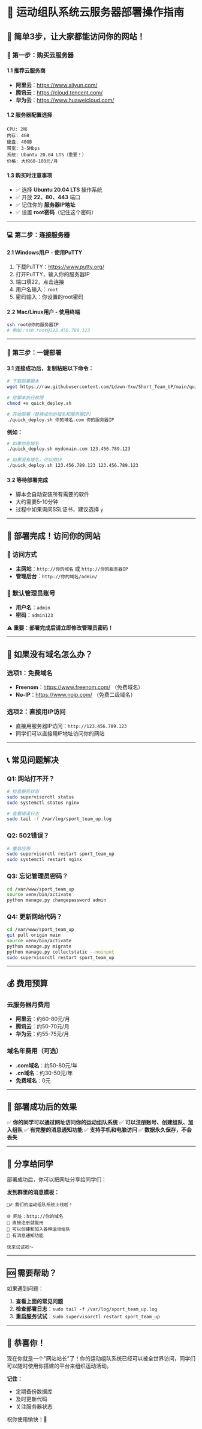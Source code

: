 # 🚀 运动组队系统云服务器部署操作指南

## 📝 简单3步，让大家都能访问你的网站！

### 🛒 第一步：购买云服务器

#### 1.1 推荐云服务商
- **阿里云**：https://www.aliyun.com/
- **腾讯云**：https://cloud.tencent.com/
- **华为云**：https://www.huaweicloud.com/

#### 1.2 服务器配置选择
```
CPU: 2核
内存: 4GB
硬盘: 40GB
带宽: 3-5Mbps
系统: Ubuntu 20.04 LTS（重要！）
价格: 大约60-100元/月
```

#### 1.3 购买时注意事项
- ✅ 选择 **Ubuntu 20.04 LTS** 操作系统
- ✅ 开放 **22、80、443** 端口
- ✅ 记住你的 **服务器IP地址**
- ✅ 设置 **root密码**（记住这个密码）

---

### 💻 第二步：连接服务器

#### 2.1 Windows用户 - 使用PuTTY
1. 下载PuTTY：https://www.putty.org/
2. 打开PuTTY，输入你的服务器IP
3. 端口填22，点击连接
4. 用户名输入：`root`
5. 密码输入：你设置的root密码

#### 2.2 Mac/Linux用户 - 使用终端
```bash
ssh root@你的服务器IP
# 例如：ssh root@123.456.789.123
```

---

### 🚀 第三步：一键部署

#### 3.1 连接成功后，复制粘贴以下命令：

```bash
# 下载部署脚本
wget https://raw.githubusercontent.com/Ldawn-Yxw/Short_Team_UP/main/quick_deploy.sh

# 给脚本执行权限
chmod +x quick_deploy.sh

# 开始部署（替换成你的域名和服务器IP）
./quick_deploy.sh 你的域名.com 你的服务器IP
```

**例如：**
```bash
# 如果你有域名
./quick_deploy.sh mydomain.com 123.456.789.123

# 如果没有域名，可以用IP
./quick_deploy.sh 123.456.789.123 123.456.789.123
```

#### 3.2 等待部署完成
- 脚本会自动安装所有需要的软件
- 大约需要5-10分钟
- 过程中如果询问SSL证书，建议选择 `y`

---

## 🎉 部署完成！访问你的网站

### 📱 访问方式
- **主网站**：`http://你的域名` 或 `http://你的服务器IP`
- **管理后台**：`http://你的域名/admin/`

### 🔑 默认管理员账号
- **用户名**：`admin`
- **密码**：`admin123`

**⚠️ 重要：部署完成后请立即修改管理员密码！**

---

## 🔧 如果没有域名怎么办？

### 选项1：免费域名
- **Freenom**：https://www.freenom.com/ （免费域名）
- **No-IP**：https://www.noip.com/ （免费二级域名）

### 选项2：直接用IP访问
- 直接用服务器IP访问：`http://123.456.789.123`
- 同学们可以直接用IP地址访问你的网站

---

## 📞 常见问题解决

### Q1: 网站打不开？
```bash
# 检查服务状态
sudo supervisorctl status
sudo systemctl status nginx

# 查看错误日志
sudo tail -f /var/log/sport_team_up.log
```

### Q2: 502错误？
```bash
# 重启应用
sudo supervisorctl restart sport_team_up
sudo systemctl restart nginx
```

### Q3: 忘记管理员密码？
```bash
cd /var/www/sport_team_up
source venv/bin/activate
python manage.py changepassword admin
```

### Q4: 更新网站代码？
```bash
cd /var/www/sport_team_up
git pull origin main
source venv/bin/activate
python manage.py migrate
python manage.py collectstatic --noinput
sudo supervisorctl restart sport_team_up
```

---

## 💰 费用预算

### 云服务器月费用
- **阿里云**：约60-80元/月
- **腾讯云**：约50-70元/月
- **华为云**：约55-75元/月

### 域名年费用（可选）
- **.com域名**：约50-80元/年
- **.cn域名**：约30-50元/年
- **免费域名**：0元

---

## 🎯 部署成功后的效果

✅ **你的同学可以通过网址访问你的运动组队系统**
✅ **可以注册账号、创建组队、加入组队**
✅ **有完整的消息通知功能**
✅ **支持手机和电脑访问**
✅ **数据永久保存，不会丢失**

---

## 📱 分享给同学

部署成功后，你可以把网址分享给同学们：

**发到群里的消息模板：**
```
🏃‍♂️ 我们的运动组队系统上线啦！

🌐 网址：http://你的域名
📝 直接注册就能用
🏐 可以创建和加入各种运动组队
💬 有消息通知功能

快来试试吧～
```

---

## 🆘 需要帮助？

如果遇到问题：
1. **查看上面的常见问题**
2. **检查部署日志**：`sudo tail -f /var/log/sport_team_up.log`
3. **重启服务试试**：`sudo supervisorctl restart sport_team_up`

---

## 🎊 恭喜你！

现在你就是一个"网站站长"了！你的运动组队系统已经可以被全世界访问，同学们可以随时使用你搭建的平台来组织运动活动。

**记住：**
- 定期备份数据库
- 及时更新代码
- 关注服务器状态

祝你使用愉快！🎉 